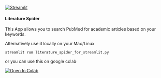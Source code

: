 


[![Streamlit](https://img.shields.io/badge/Streamlit-Live%20App-brightgreen)](https://litghtspider-46616781386b.herokuapp.com/)


#### Literature Spider

This App allows you to search PubMed for academic articles based on your keywords.


Alternatively use it locally on your Mac/Linux

```
streamlit run literature_spider_for_streamlit.py
```

or you can use this on google colab

[![Open In Colab](https://colab.research.google.com/assets/colab-badge.svg)](https://colab.research.google.com/github/quantaosun/literature_spider/blob/main/literaure_spider.ipynb)







